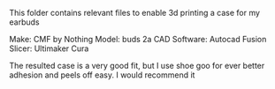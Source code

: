 This folder contains relevant files to enable 3d printing a case for my earbuds

Make: CMF by Nothing
Model: buds 2a
CAD Software: Autocad Fusion
Slicer: Ultimaker Cura

The resulted case is a very good fit, but I use shoe goo for ever better adhesion and peels off easy. I would recommend it